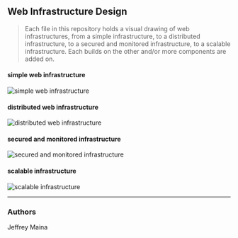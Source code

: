 ## Web Infrastructure Design
> Each file in this repository holds a visual drawing of web infrastructures, from a simple infrastructure, to a distributed infrastructure, to a secured and monitored infrastructure, to a scalable infrastructure. Each builds on the other and/or more components are added on. 

#### simple web infrastructure
![simple web infrastructure](https://i.imgur.com/pbknvAn.jpg)
#### distributed web infrastructure
![distributed web infrastructure](https://i.imgur.com/n75BOnC.jpg)
#### secured and monitored infrastructure
![secured and monitored infrastructure](https://i.imgur.com/75k7rlK.jpg)
#### scalable infrastructure
![scalable infrastructure](https://i.imgur.com/AVOdeVZ.jpg)

---
### Authors
Jeffrey Maina
